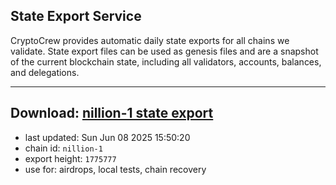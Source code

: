 ## State Export Service
CryptoCrew provides automatic daily state exports for all chains we validate. State export files can be used as genesis files and are a snapshot of the current blockchain state, including all validators, accounts, balances, and delegations.

---
**Download: [nillion-1 state export](https://ccv-s3.nbg1.your-objectstorage.com/SERVICE/nillion/nillion-1_export_1775777.json)**
---

- last updated: Sun Jun 08 2025 15:50:20
- chain id: `nillion-1`
- export height: `1775777`
- use for: airdrops, local tests, chain recovery
